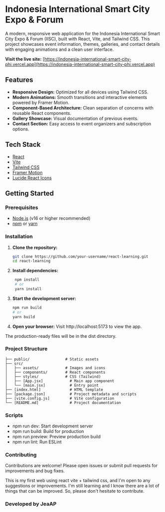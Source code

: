 # Indonesia International Smart City Expo & Forum

A modern, responsive web application for the Indonesia International Smart City Expo & Forum (IISC), built with React, Vite, and Tailwind CSS. This project showcases event information, themes, galleries, and contact details with engaging animations and a clean user interface.

**Visit the live site:** [https://indonesia-international-smart-city-phi.vercel.app](https://indonesia-international-smart-city-phi.vercel.app)

## Features

- **Responsive Design:** Optimized for all devices using Tailwind CSS.
- **Modern Animations:** Smooth transitions and interactive elements powered by Framer Motion.
- **Component-Based Architecture:** Clean separation of concerns with reusable React components.
- **Gallery Showcase:** Visual documentation of previous events.
- **Contact Section:** Easy access to event organizers and subscription options.

## Tech Stack

- [React](https://react.dev/)
- [Vite](https://vitejs.dev/)
- [Tailwind CSS](https://tailwindcss.com/)
- [Framer Motion](https://www.framer.com/motion/)
- [Lucide React Icons](https://lucide.dev/)

## Getting Started

### Prerequisites

- [Node.js](https://nodejs.org/) (v16 or higher recommended)
- [npm](https://www.npmjs.com/) or [yarn](https://yarnpkg.com/)

### Installation

1. **Clone the repository:**
   ```sh
   git clone https://github.com/your-username/react-learning.git
   cd react-learning

2. **Install dependencies:**
   ```sh
    npm install
    # or
    yarn install

3. **Start the development server:**
    ```sh
    npm run build
    # or
    yarn build

4. **Open your browser:**
    Visit http://localhost:5173 to view the app.

The production-ready files will be in the dist directory.

### Project Structure
    ├── public/                # Static assets
    ├── src/
    │   ├── assets/            # Images and icons
    │   ├── components/        # React components
    │   ├── styles/            # CSS (Tailwind)
    │   ├── [App.jsx]            # Main app component
    │   └── [main.jsx]           # Entry point
    ├── [index.html]             # HTML template
    ├── [package.json]           # Project metadata and scripts
    ├── [vite.config.js]         # Vite configuration
    └── [README.md]              # Project documentation

### Scripts
- npm run dev: Start development server
- npm run build: Build for production
- npm run preview: Preview production build
- npm run lint: Run ESLint

### Contributing
Contributions are welcome! Please open issues or submit pull requests for improvements and bug fixes.

This is my first web using react vite + tailwind css, and I'm open to any suggestions or improvements. I'm still learning and I know there are a lot of things that can be improved. So, please don't hesitate to contribute.

### Developed by JeaAP

